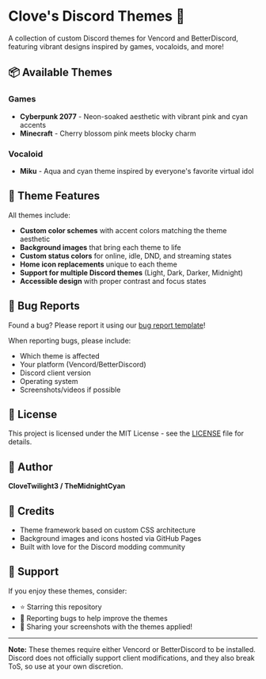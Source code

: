 # Clove's Discord Themes 🎨

A collection of custom Discord themes for Vencord and BetterDiscord, featuring vibrant designs inspired by games, vocaloids, and more!

## 📦 Available Themes

### Games
- **Cyberpunk 2077** - Neon-soaked aesthetic with vibrant pink and cyan accents
- **Minecraft** - Cherry blossom pink meets blocky charm

### Vocaloid
- **Miku** - Aqua and cyan theme inspired by everyone's favorite virtual idol

## 🎨 Theme Features

All themes include:

- **Custom color schemes** with accent colors matching the theme aesthetic
- **Background images** that bring each theme to life
- **Custom status colors** for online, idle, DND, and streaming states
- **Home icon replacements** unique to each theme
- **Support for multiple Discord themes** (Light, Dark, Darker, Midnight)
- **Accessible design** with proper contrast and focus states

## 🐛 Bug Reports

Found a bug? Please report it using our [bug report template](https://github.com/clove-vencord-themes/themes/issues/new?template=bug-report.yml)!

When reporting bugs, please include:
- Which theme is affected
- Your platform (Vencord/BetterDiscord)
- Discord client version
- Operating system
- Screenshots/videos if possible

## 📝 License

This project is licensed under the MIT License - see the [LICENSE](LICENSE) file for details.

## 👤 Author

**CloveTwilight3 / TheMidnightCyan**

## 🌟 Credits

- Theme framework based on custom CSS architecture
- Background images and icons hosted via GitHub Pages
- Built with love for the Discord modding community

## 💖 Support

If you enjoy these themes, consider:
- ⭐ Starring this repository
- 🐛 Reporting bugs to help improve the themes
- 🎨 Sharing your screenshots with the themes applied!

---

**Note:** These themes require either Vencord or BetterDiscord to be installed. Discord does not officially support client modifications, and they also break ToS, so use at your own discretion.